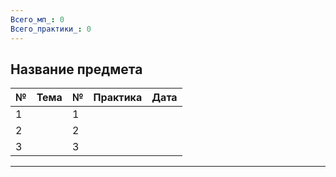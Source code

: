 ```yaml
---
Всего_мп_: 0
Всего_практики_: 0
---
```

## Название предмета

| №   | Тема | №   | Практика | Дата |
| --- | ---- | --- | -------- | ---- |
| 1   |      | 1   |          |      |
| 2   |      | 2   |          |      |
| 3   |      | 3   |          |      |

---